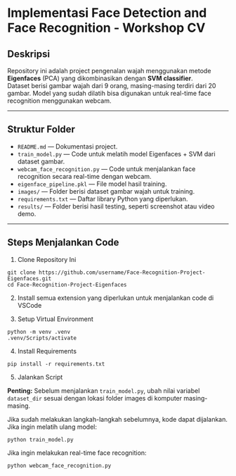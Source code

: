 # Implementasi Face Detection and Face Recognition - Workshop CV

## Deskripsi
Repository ini adalah project pengenalan wajah menggunakan metode **Eigenfaces** (PCA) yang dikombinasikan dengan **SVM classifier**.  
Dataset berisi gambar wajah dari 9 orang, masing-masing terdiri dari 20 gambar. Model yang sudah dilatih bisa digunakan untuk real-time face recognition menggunakan webcam.

---

## Struktur Folder
- `README.md` — Dokumentasi project.
- `train_model.py` — Code untuk melatih model Eigenfaces + SVM dari dataset gambar.
- `webcam_face_recognition.py` — Code untuk menjalankan face recognition secara real-time dengan webcam.
- `eigenface_pipeline.pkl` — File model hasil training.
- `images/` — Folder berisi dataset gambar wajah untuk training.
- `requirements.txt` — Daftar library Python yang diperlukan.
- `results/` — Folder berisi hasil testing, seperti screenshot atau video demo.
  
---

## Steps Menjalankan Code

1. Clone Repository Ini

```
git clone https://github.com/username/Face-Recognition-Project-Eigenfaces.git
cd Face-Recognition-Project-Eigenfaces
```
2. Install semua extension yang diperlukan untuk menjalankan code di VSCode
   
3. Setup Virtual Environment
```
python -m venv .venv
.venv/Scripts/activate
```
4. Install Requirements
```
pip install -r requirements.txt
```
5. Jalankan Script

**Penting:** Sebelum menjalankan `train_model.py`, ubah nilai variabel `dataset_dir` sesuai dengan lokasi folder images di komputer masing-masing.

Jika sudah melakukan langkah-langkah sebelumnya, kode dapat dijalankan. Jika ingin melatih ulang model:
```
python train_model.py

```

Jika ingin melakukan real-time face recognition:
```
python webcam_face_recognition.py

```
